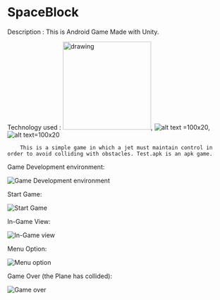 # SpaceBlock

Description : This is Android Game Made with Unity.

Technology used : <img src="https://upload.wikimedia.org/wikipedia/commons/4/4f/Csharp_Logo.png" alt="drawing" width="200"/>, ![alt text](https://upload.wikimedia.org/wikipedia/commons/thumb/1/19/Unity_Technologies_logo.svg/2560px-Unity_Technologies_logo.svg.png) =100x20, 
![alt text](https://e1.pngegg.com/pngimages/736/783/png-clipart-macos-app-icons-android-studio-thumbnail.png)=100x20

        This is a simple game in which a jet must maintain control in order to avoid colliding with obstacles. Test.apk is an apk game.
        
        
Game Development environment:

![Game Development environment](https://user-images.githubusercontent.com/59217773/208290912-c13b1870-9a08-4e83-84db-471b64732de5.png)


Start Game:

![Start Game](https://user-images.githubusercontent.com/59217773/208291225-47f46a19-da42-4b5a-a921-79d437f964cd.jpg)


In-Game View:

![In-Game view](https://user-images.githubusercontent.com/59217773/208291244-f07f427c-dba4-4edf-b8db-dc95caf3a6e2.jpg)


Menu Option:

![Menu option](https://user-images.githubusercontent.com/59217773/208291283-105211be-949d-4a6c-a955-27e9cd4fd2ca.jpg)


Game Over (the Plane has collided):

![Game over](https://user-images.githubusercontent.com/59217773/208291262-0c5319ad-cd84-4839-a7c9-b03b31828340.jpg)

